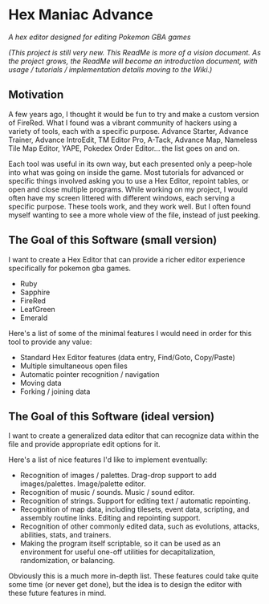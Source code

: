 # Hex Maniac Advance

*A hex editor designed for editing Pokemon GBA games*

*(This project is still very new. This ReadMe is more of a vision document. As the project grows, the ReadMe will become
an introduction document, with usage / tutorials / implementation details moving to the Wiki.)*

## Motivation

A few years ago, I thought it would be fun to try and make a custom version of FireRed.
What I found was a vibrant community of hackers using a variety of tools, each with a specific purpose.
Advance Starter, Advance Trainer, Advance IntroEdit, TM Editor Pro, A-Tack, Advance Map,
Nameless Tile Map Editor, YAPE, Pokedex Order Editor... the list goes on and on.

Each tool was useful in its own way, but each presented only a peep-hole into what was going on inside the game.
Most tutorials for advanced or specific things involved asking you to use a Hex Editor, repoint tables, or open and close
multiple programs. While working on my project, I would often have my screen littered with different windows, each serving
a specific purpose. These tools work, and they work well. But I often found myself wanting to see a more whole view of the file,
instead of just peeking.

## The Goal of this Software (small version)

I want to create a Hex Editor that can provide a richer editor experience specifically for pokemon gba games.

* Ruby
* Sapphire
* FireRed
* LeafGreen
* Emerald

Here's a list of some of the minimal features I would need in order for this tool to provide any value:

* Standard Hex Editor features (data entry, Find/Goto, Copy/Paste)
* Multiple simultaneous open files
* Automatic pointer recognition / navigation
* Moving data
* Forking / joining data

## The Goal of this Software (ideal version)

I want to create a generalized data editor that can recognize data within the file and provide appropriate edit options for it.

Here's a list of nice features I'd like to implement eventually:

* Recognition of images / palettes. Drag-drop support to add images/palettes. Image/palette editor.
* Recognition of music / sounds. Music / sound editor.
* Recognition of strings. Support for editing text / automatic repointing.
* Recognition of map data, including tilesets, event data, scripting, and assembly routine links. Editing and repointing support.
* Recognition of other commonly edited data, such as evolutions, attacks, abilities, stats, and trainers.
* Making the program itself scriptable, so it can be used as an environment for useful one-off utilities
for decapitalization, randomization, or balancing.

Obviously this is a much more in-depth list. These features could take quite some time (or never get done), but the idea is to design
the editor with these future features in mind.

